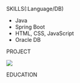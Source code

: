 
SKILLS(:Language/DB)

- Java 
- Spring Boot
- HTML, CSS, JavaScript
- Oracle DB


PROJECT
<!--
<a href="링크" target="_blank"><img src="https://img.shields.io/badge/뱃지레이블-배경색?style=뱃지모양&logo=로고&logoColor=로고색상"/></a>
-->

<a href="https://hxxxxxl.tistory.com/" target="_blank"><img src="https://img.shields.io/badge/Tistory-FDFEFE?style=?style=social&logo=appveyor&logo=#20C997&logoColor=17202A"/></a>



EDUCATION





<!---
Pracrobo/Pracrobo is a ✨ special ✨ repository because its `README.md` (this file) appears on your GitHub profile.
You can click the Preview link to take a look at your changes.
--->
